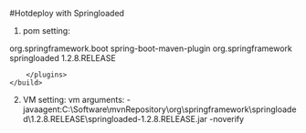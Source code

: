 #Hotdeploy with Springloaded

1. pom setting:
<build>
		<plugins>
			<plugin>
				<groupId>org.springframework.boot</groupId>
				<artifactId>spring-boot-maven-plugin</artifactId>
				<dependencies>
					<dependency>
						<groupId>org.springframework</groupId>
						<artifactId>springloaded</artifactId>
						<version>1.2.8.RELEASE</version>
					</dependency>
				</dependencies>
			</plugin>

		</plugins>
	</build>
2. VM setting:
vm arguments:
-javaagent:C:\Software\mvnRepository\org\springframework\springloaded\1.2.8.RELEASE\springloaded-1.2.8.RELEASE.jar -noverify
